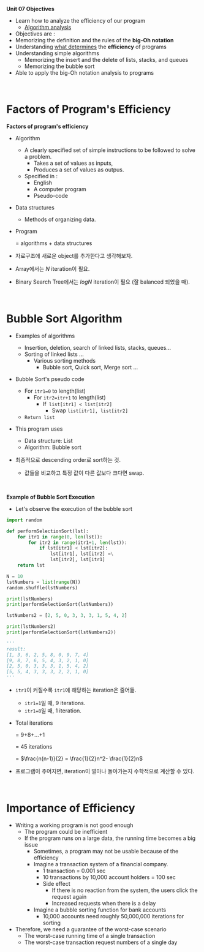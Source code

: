 **Unit 07 Objectives**

- Learn how to analyze the efficiency of our program
  - <u>Algorithm analysis</u>
- Objectives are :
- Memorizing the definition and the rules of the **big-Oh notation**
- Understanding <u>what determines</u> the **efficiency** of programs
- Understanding simple algorithms
  - Memorizing the insert and the delete of lists, stacks, and queues
  - Memorizing the bubble sort
- Able to apply the big-Oh notation analysis to programs

<br>

# Factors of Program's Efficiency

**Factors of program's efficiency**

- Algorithm

  - A clearly specified set of simple instructions to be followed to solve a problem.
    - Takes a set of values as inputs,
    - Produces a set of values as outpus.
  - Specified in :
    - English
    - A computer program
    - Pseudo-code

- Data structures

  - Methods of organizing data.

- Program

  = algorithms + data structures

-  자료구조에 새로운 object를 추가한다고 생각해보자. 
  - Array에서는 $N$ iteration이 필요.
  - Binary Search Tree에서는 $logN$ iteration이 필요 (잘 balanced 되었을 때).

<br>

# Bubble Sort Algorithm

- Examples of algorithms
  - Insertion, deletion, search of linked lists, stacks, queues...
  - Sorting of linked lists ...
    - Various sorting methods
      - Bubble sort, Quick sort, Merge sort ...
- Bubble Sort's pseudo code
  - For `itr1=0` to length(list)
    - For `itr2=itr+1` to length(list)
      - If` list[itr1] < list[itr2]`
        - Swap `list[itr1], list[itr2]`
  - `Return list`
- This program uses
  - Data structure: List
  - Algorithm: Bubble sort

- 최종적으로 descending order로 sort하는 것.
  - 값들을 비교하고 특정 값이 다른 값보다 크다면 swap.

<br>

**Example of Bubble Sort Execution**

- Let's observe the execution of the bubble sort

~~~python
import random

def performSelectionSort(lst):
    for itr1 in range(0, len(lst)):
        for itr2 in range(itr1+1, len(lst)):
            if lst[itr1] < lst[itr2]:
                lst[itr1], lst[itr2] =\
                lst[itr2], lst[itr1]
    return lst

N = 10
lstNumbers = list(range(N))
random.shuffle(lstNumbers)

print(lstNumbers)
print(performSelectionSort(lstNumbers))

lstNumbers2 = [2, 5, 0, 3, 3, 3, 1, 5, 4, 2]

print(lstNumbers2)
print(performSelectionSort(lstNumbers2))

'''
result:
[1, 3, 6, 2, 5, 8, 0, 9, 7, 4]
[9, 8, 7, 6, 5, 4, 3, 2, 1, 0]
[2, 5, 0, 3, 3, 3, 1, 5, 4, 2]
[5, 5, 4, 3, 3, 3, 2, 2, 1, 0]
'''
~~~

- `itr1`이 커질수록 `itr1`에 해당하는 iteration은 줄어듦.

  - `itr1=1`일 때, 9 iterations.
  - `itr1=8`일 때, 1 iteration.

- Total iterations

  = 9+8+...+1

  = 45 iterations

  = $\frac{n(n-1)}{2} = \frac{1}{2}n^2- \frac{1}{2}n$

- 프로그램이 주어지면, iteration이 얼마나 돌아가는지 수학적으로 계산할 수 있다.

<br>

# Importance of Efficiency

- Writing a working program is not good enough
  - The program could be inefficient
  - If the program runs on a large data, the running time becomes a big issue
    - Sometimes, a program may not be usable because of the efficiency
    - Imagine a transaction system of a financial company.
      - 1 transaction = 0.001 sec
      - 10 transactions by 10,000 account holders = 100 sec
      - Side effect
        - If there is no reaction from the system, the users click the request again
        - Increased requests when there is a delay
    - Imagine a bubble sorting function for bank accounts
      - 10,000 accounts need roughly 50,000,000 iterations for sorting
- Therefore, we need a guarantee of the worst-case scenario
  - The worst-case running time of a single transaction
  - The worst-case transaction request numbers of a single day

